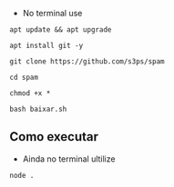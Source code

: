 - No terminal use
```
apt update && apt upgrade
```
```
apt install git -y
```
```
git clone https://github.com/s3ps/spam
```
```
cd spam
```
```
chmod +x *
```
```
bash baixar.sh
```

## Como executar

- Ainda no terminal ultilize
```
node .
```
